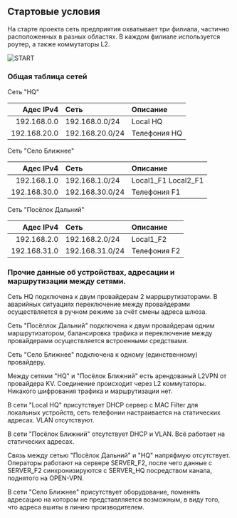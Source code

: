 ## Стартовые условия

На старте проекта сеть предприятия охватывает три филиала, частично расположенных в разных областях. В каждом филиале используется роутер, а также коммутаторы L2. 

![START](https://github.com/user-attachments/assets/c1da4b47-20ee-4db2-820f-48b02ee84131)


### Общая таблица сетей

Сеть "HQ"

| Адес IPv4     | Сеть    | Описание   |
|-----------------:|:---------------|:------------------------- |
| 192.168.0.0   | 192.168.0.0/24  | Local HQ |
| 192.168.20.0    | 192.168.20.0/24  | Телефония HQ | 

Сеть "Село Ближнее"

| Адес IPv4     | Сеть    | Описание   |
|-----------------:|:---------------|:------------------------- |
| 192.168.1.0   | 192.168.1.0/24  | Local1_F1 Local2_F1 |
| 192.168.30.0    | 192.168.30.0/24  | Телефония F1 | 

Сеть "Посёлок Дальний"

| Адес IPv4     | Сеть    | Описание   |
|-----------------:|:---------------|:------------------------- |
| 192.168.2.0   | 192.168.2.0/24  | Local1_F2 |
| 192.168.31.0    | 192.168.31.0/24  | Телефония F2 | 

### Прочие данные об устройствах, адресации и маршрутизации между сетями.

Сеть HQ подключена к двум провайдерам 2 марршрутизаторами. В аварийных ситуациях переключение между провайдерами осуществляется в ручном режиме за счёт смены адреса шлюза.

Сеть "Посёллок Дальний" подключена к двум провайдерам одним маршрутизатором, балансировка трафика и переключение между провайдерами осуществляется встроенными средствами.

Сеть "Село Ближнее" подключена к одному (единственному) провайдеру. 

Между сетями "HQ" и "Посёлок Ближний" есть арендованый L2VPN от провайдера KV. Соединение происходит через L2 коммутаторы. Никакого шифрования трафика и маршрутизации нет.

В сети "Local HQ" присутствует DHCP сервер с MAC Filter для локальных устройств, сеть телефонии настраивается на статических адресах. VLAN отсутствуют.

В сети "Посёлок Ближний" отсутствует DHCP и VLAN. Всё работает на статических адресах.

Связь между сетью "Посёлок Дальний" и "HQ" напряфмую отсутствует. Операторы работают на сервере SERVER_F2, после чего данные с SERVER_F2 синхронизируются с SERVER_HQ посредством канала, поднятого на OPEN-VPN.

В сети "Село Ближнее" присутствует оборудование, поменять адресацию на котором не представлляется возможным, в виду того, что адреса вшиты в линию производителем.
